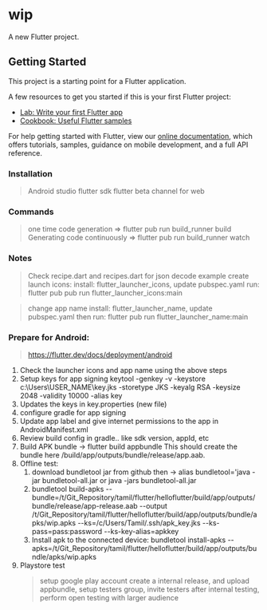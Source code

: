 # wip

A new Flutter project.

## Getting Started

This project is a starting point for a Flutter application.

A few resources to get you started if this is your first Flutter project:

- [Lab: Write your first Flutter app](https://flutter.dev/docs/get-started/codelab)
- [Cookbook: Useful Flutter samples](https://flutter.dev/docs/cookbook)

For help getting started with Flutter, view our
[online documentation](https://flutter.dev/docs), which offers tutorials,
samples, guidance on mobile development, and a full API reference.

### Installation

> Android studio
> flutter sdk
> flutter beta channel for web

### Commands

> one time code generation => flutter pub run build_runner build
> Generating code continuously => flutter pub run build_runner watch

### Notes

 > Check recipe.dart and recipes.dart for json decode example
 > create launch icons:
    install: flutter_launcher_icons, update pubspec.yaml
     run: flutter pub pub run flutter_launcher_icons:main

> change app name
    install: flutter_launcher_name, update pubspec.yaml
    then run: flutter pub run flutter_launcher_name:main

### Prepare for Android:
> https://flutter.dev/docs/deployment/android
1. Check the launcher icons and app name using the above steps
2. Setup keys for app signing
    keytool -genkey -v -keystore c:\Users\USER_NAME\key.jks -storetype JKS -keyalg RSA -keysize 2048 -validity 10000 -alias key
3. Updates the keys in key.properties (new file)
4. configure gradle for app signing
5. Update app label and give internet permissions to the app in AndroidManifest.xml
6. Review build config in gradle.. like sdk version, appId, etc
7. Build APK bundle -> flutter build appbundle
    This should create the bundle here <app dir>/build/app/outputs/bundle/release/app.aab.
8. Offline test:
    1. download bundletool jar from github then -> alias bundletool='java -jar bundletool-all.jar or java -jars bundletool-all.jar
    2.  bundletool build-apks --bundle=/t/Git_Repository/tamil/flutter/helloflutter/build/app/outputs/bundle/release/app-release.aab --output /t/Git_Repository/tamil/flutter/helloflutter/build/app/outputs/bundle/apks/wip.apks --ks=/c/Users/Tamil/.ssh/apk_key.jks --ks-pass=pass:password --ks-key-alias=apkkey
    3. Install apk to the connected device:  bundletool install-apks --apks=/t/Git_Repository/tamil/flutter/helloflutter/build/app/outputs/bundle/apks/wip.apks
9. Playstore test
    > setup google play account
    > create a internal release, and upload appbundle, setup testers group, invite testers
    > after internal testing, perform open testing with larger audience



